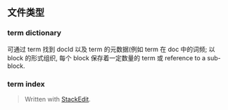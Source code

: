 ## 文件类型


### term dictionary
可通过 term 找到 docId 以及 term 的元数据(例如 term 在 doc 中的词频; 以 block 的形式组织, 每个 block 保存着一定数量的 term 或 reference to a sub-block.

### term index

> Written with [StackEdit](https://stackedit.io/).
<!--stackedit_data:
eyJoaXN0b3J5IjpbMTU5NzU4MTU0MCwtMTc2MTExNjg4MV19
-->